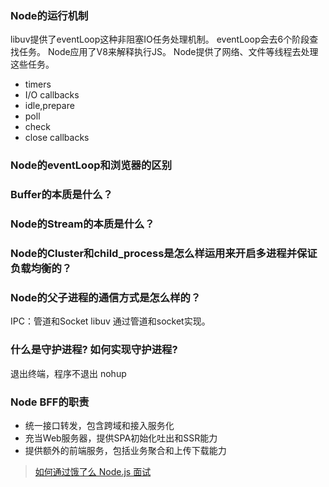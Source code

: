 ### Node的运行机制
libuv提供了eventLoop这种非阻塞IO任务处理机制。
eventLoop会去6个阶段查找任务。
Node应用了V8来解释执行JS。
Node提供了网络、文件等线程去处理这些任务。

- timers
- I/O callbacks
- idle,prepare
- poll
- check
- close callbacks

### Node的eventLoop和浏览器的区别


### Buffer的本质是什么？

### Node的Stream的本质是什么？

### Node的Cluster和child_process是怎么样运用来开启多进程并保证负载均衡的？


### Node的父子进程的通信方式是怎么样的？
IPC：管道和Socket
libuv 通过管道和socket实现。

### 什么是守护进程? 如何实现守护进程?
退出终端，程序不退出
nohup

### Node BFF的职责
- 统一接口转发，包含跨域和接入服务化
- 充当Web服务器，提供SPA初始化吐出和SSR能力
- 提供额外的前端服务，包括业务聚合和上传下载能力

> [如何通过饿了么 Node.js 面试](https://github.com/ElemeFE/node-interview/tree/master/sections/zh-cn)
